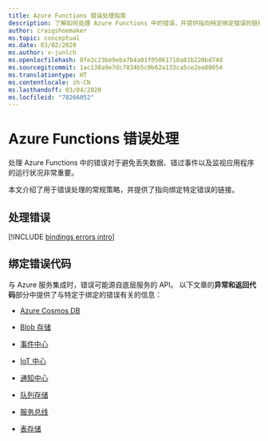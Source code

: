 ```yaml
---
title: Azure Functions 错误处理指南
description: 了解如何处理 Azure Functions 中的错误，并提供指向特定绑定错误的链接。
author: craigshoemaker
ms.topic: conceptual
ms.date: 03/02/2020
ms.author: v-junlch
ms.openlocfilehash: 8fe2c23be9eba7b4a01f05061710a81b220bd74d
ms.sourcegitcommit: 1ac138a9e7dc7834b5c0b62a133ca5ce2ea80054
ms.translationtype: HT
ms.contentlocale: zh-CN
ms.lasthandoff: 03/04/2020
ms.locfileid: "78266052"
---
```

# <a name="azure-functions-error-handling"></a>Azure Functions 错误处理

处理 Azure Functions 中的错误对于避免丢失数据、错过事件以及监视应用程序的运行状况非常重要。

本文介绍了用于错误处理的常规策略，并提供了指向绑定特定错误的链接。

## <a name="handling-errors"></a>处理错误

[!INCLUDE [bindings errors intro](../../includes/functions-bindings-errors-intro.md)]

## <a name="binding-error-codes"></a>绑定错误代码

与 Azure 服务集成时，错误可能源自底层服务的 API。 以下文章的**异常和返回代码**部分中提供了与特定于绑定的错误有关的信息：

+ [Azure Cosmos DB](functions-bindings-cosmosdb.md#exceptions-and-return-codes)

+ [Blob 存储](functions-bindings-storage-blob-output.md#exceptions-and-return-codes)

+ [事件中心](functions-bindings-event-hubs-output.md#exceptions-and-return-codes)

+ [IoT 中心](functions-bindings-event-iot-output.md#exceptions-and-return-codes)

+ [通知中心](functions-bindings-notification-hubs.md#exceptions-and-return-codes)

+ [队列存储](functions-bindings-storage-queue-output.md#exceptions-and-return-codes)

+ [服务总线](functions-bindings-service-bus-output.md#exceptions-and-return-codes)

+ [表存储](functions-bindings-storage-table.md#exceptions-and-return-codes)

